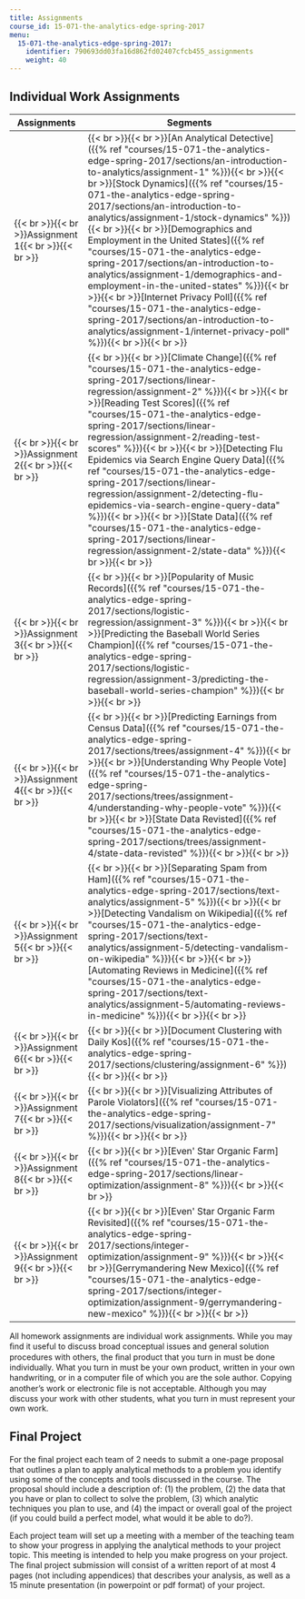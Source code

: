 ```yaml
---
title: Assignments
course_id: 15-071-the-analytics-edge-spring-2017
menu:
  15-071-the-analytics-edge-spring-2017:
    identifier: 790693dd03fa16d862fd02407cfcb455_assignments
    weight: 40
---
```

Individual Work Assignments
---------------------------

| Assignments | Segments |
| --- | --- |
| {{< br >}}{{< br >}}Assignment 1{{< br >}}{{< br >}} | {{< br >}}{{< br >}}[An Analytical Detective]({{% ref "courses/15-071-the-analytics-edge-spring-2017/sections/an-introduction-to-analytics/assignment-1" %}}){{< br >}}{{< br >}}[Stock Dynamics]({{% ref "courses/15-071-the-analytics-edge-spring-2017/sections/an-introduction-to-analytics/assignment-1/stock-dynamics" %}}){{< br >}}{{< br >}}[Demographics and Employment in the United States]({{% ref "courses/15-071-the-analytics-edge-spring-2017/sections/an-introduction-to-analytics/assignment-1/demographics-and-employment-in-the-united-states" %}}){{< br >}}{{< br >}}[Internet Privacy Poll]({{% ref "courses/15-071-the-analytics-edge-spring-2017/sections/an-introduction-to-analytics/assignment-1/internet-privacy-poll" %}}){{< br >}}{{< br >}} |
| {{< br >}}{{< br >}}Assignment 2{{< br >}}{{< br >}} | {{< br >}}{{< br >}}[Climate Change]({{% ref "courses/15-071-the-analytics-edge-spring-2017/sections/linear-regression/assignment-2" %}}){{< br >}}{{< br >}}[Reading Test Scores]({{% ref "courses/15-071-the-analytics-edge-spring-2017/sections/linear-regression/assignment-2/reading-test-scores" %}}){{< br >}}{{< br >}}[Detecting Flu Epidemics via Search Engine Query Data]({{% ref "courses/15-071-the-analytics-edge-spring-2017/sections/linear-regression/assignment-2/detecting-flu-epidemics-via-search-engine-query-data" %}}){{< br >}}{{< br >}}[State Data]({{% ref "courses/15-071-the-analytics-edge-spring-2017/sections/linear-regression/assignment-2/state-data" %}}){{< br >}}{{< br >}} |
| {{< br >}}{{< br >}}Assignment 3{{< br >}}{{< br >}} | {{< br >}}{{< br >}}[Popularity of Music Records]({{% ref "courses/15-071-the-analytics-edge-spring-2017/sections/logistic-regression/assignment-3" %}}){{< br >}}{{< br >}}[Predicting the Baseball World Series Champion]({{% ref "courses/15-071-the-analytics-edge-spring-2017/sections/logistic-regression/assignment-3/predicting-the-baseball-world-series-champion" %}}){{< br >}}{{< br >}} |
| {{< br >}}{{< br >}}Assignment 4{{< br >}}{{< br >}} | {{< br >}}{{< br >}}[Predicting Earnings from Census Data]({{% ref "courses/15-071-the-analytics-edge-spring-2017/sections/trees/assignment-4" %}}){{< br >}}{{< br >}}[Understanding Why People Vote]({{% ref "courses/15-071-the-analytics-edge-spring-2017/sections/trees/assignment-4/understanding-why-people-vote" %}}){{< br >}}{{< br >}}[State Data Revisted]({{% ref "courses/15-071-the-analytics-edge-spring-2017/sections/trees/assignment-4/state-data-revisted" %}}){{< br >}}{{< br >}} |
| {{< br >}}{{< br >}}Assignment 5{{< br >}}{{< br >}} | {{< br >}}{{< br >}}[Separating Spam from Ham]({{% ref "courses/15-071-the-analytics-edge-spring-2017/sections/text-analytics/assignment-5" %}}){{< br >}}{{< br >}}[Detecting Vandalism on Wikipedia]({{% ref "courses/15-071-the-analytics-edge-spring-2017/sections/text-analytics/assignment-5/detecting-vandalism-on-wikipedia" %}}){{< br >}}{{< br >}}[Automating Reviews in Medicine]({{% ref "courses/15-071-the-analytics-edge-spring-2017/sections/text-analytics/assignment-5/automating-reviews-in-medicine" %}}){{< br >}}{{< br >}} |
| {{< br >}}{{< br >}}Assignment 6{{< br >}}{{< br >}} | {{< br >}}{{< br >}}[Document Clustering with Daily Kos]({{% ref "courses/15-071-the-analytics-edge-spring-2017/sections/clustering/assignment-6" %}}){{< br >}}{{< br >}} |
| {{< br >}}{{< br >}}Assignment 7{{< br >}}{{< br >}} | {{< br >}}{{< br >}}[Visualizing Attributes of Parole Violators]({{% ref "courses/15-071-the-analytics-edge-spring-2017/sections/visualization/assignment-7" %}}){{< br >}}{{< br >}} |
| {{< br >}}{{< br >}}Assignment 8{{< br >}}{{< br >}} | {{< br >}}{{< br >}}[Even' Star Organic Farm]({{% ref "courses/15-071-the-analytics-edge-spring-2017/sections/linear-optimization/assignment-8" %}}){{< br >}}{{< br >}} |
| {{< br >}}{{< br >}}Assignment 9{{< br >}}{{< br >}} | {{< br >}}{{< br >}}[Even' Star Organic Farm Revisited]({{% ref "courses/15-071-the-analytics-edge-spring-2017/sections/integer-optimization/assignment-9" %}}){{< br >}}{{< br >}}[Gerrymandering New Mexico]({{% ref "courses/15-071-the-analytics-edge-spring-2017/sections/integer-optimization/assignment-9/gerrymandering-new-mexico" %}}){{< br >}}{{< br >}} 

All homework assignments are individual work assignments. While you may ﬁnd it useful to discuss broad conceptual issues and general solution procedures with others, the ﬁnal product that you turn in must be done individually. What you turn in must be your own product, written in your own handwriting, or in a computer ﬁle of which you are the sole author. Copying another’s work or electronic ﬁle is not acceptable. Although you may discuss your work with other students, what you turn in must represent your own work.

Final Project
-------------

For the ﬁnal project each team of 2 needs to submit a one-page proposal that outlines a plan to apply analytical methods to a problem you identify using some of the concepts and tools discussed in the course. The proposal should include a description of: (1) the problem, (2) the data that you have or plan to collect to solve the problem, (3) which analytic techniques you plan to use, and (4) the impact or overall goal of the project (if you could build a perfect model, what would it be able to do?).

Each project team will set up a meeting with a member of the teaching team to show your progress in applying the analytical methods to your project topic. This meeting is intended to help you make progress on your project. The ﬁnal project submission will consist of a written report of at most 4 pages (not including appendices) that describes your analysis, as well as a 15 minute presentation (in powerpoint or pdf format) of your project.